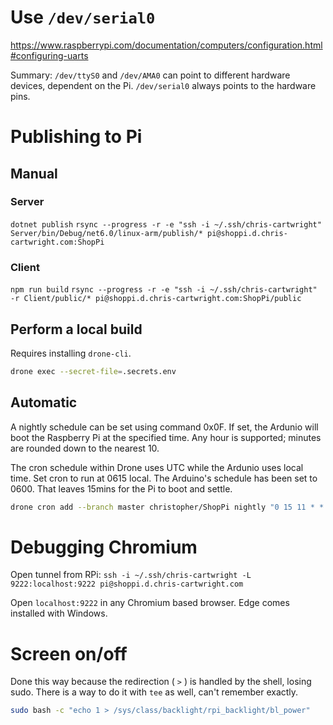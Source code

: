 # Use `/dev/serial0`

https://www.raspberrypi.com/documentation/computers/configuration.html#configuring-uarts

Summary: `/dev/ttyS0` and `/dev/AMA0` can point to different hardware devices, dependent on the Pi.
`/dev/serial0` always points to the hardware pins.

# Publishing to Pi

## Manual

### Server
`dotnet publish`
`rsync --progress -r -e "ssh -i ~/.ssh/chris-cartwright" Server/bin/Debug/net6.0/linux-arm/publish/* pi@shoppi.d.chris-cartwright.com:ShopPi`

### Client
`npm run build`
`rsync --progress -r -e "ssh -i ~/.ssh/chris-cartwright" -r Client/public/* pi@shoppi.d.chris-cartwright.com:ShopPi/public`

## Perform a local build

Requires installing `drone-cli`.

```sh
drone exec --secret-file=.secrets.env
```

## Automatic

A nightly schedule can be set using command 0x0F. If set, the Ardunio will boot the Raspberry Pi at
the specified time. Any hour is supported; minutes are rounded down to the nearest 10.

The cron schedule within Drone uses UTC while the Ardunio uses local time. Set cron to run at 0615
local. The Arduino's schedule has been set to 0600. That leaves 15mins for the Pi to boot and settle.
```sh
drone cron add --branch master christopher/ShopPi nightly "0 15 11 * * *"
```

# Debugging Chromium

Open tunnel from RPi: `ssh -i ~/.ssh/chris-cartwright -L 9222:localhost:9222 pi@shoppi.d.chris-cartwright.com`

Open `localhost:9222` in any Chromium based browser. Edge comes installed with Windows.

# Screen on/off

Done this way because the redirection ( `>` ) is handled by the shell, losing sudo.
There is a way to do it with `tee` as well, can't remember exactly.

```bash
sudo bash -c "echo 1 > /sys/class/backlight/rpi_backlight/bl_power"
```